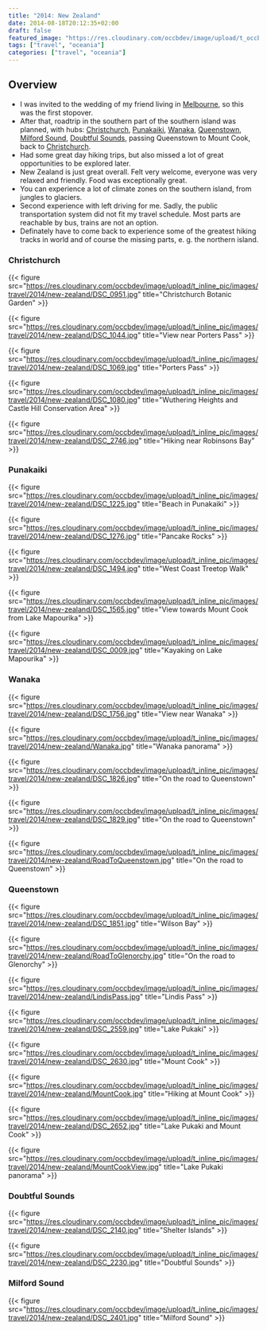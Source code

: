 ```yaml
---
title: "2014: New Zealand"
date: 2014-08-18T20:12:35+02:00
draft: false
featured_image: "https://res.cloudinary.com/occbdev/image/upload/t_occbdev_gallery_teaser/images/travel/2014/new-zealand/DSC_1044.jpg"
tags: ["travel", "oceania"]
categories: ["travel", "oceania"]
---
```


## Overview

* I was invited to the wedding of my friend living in [Melbourne](../2014-12-25-new-zealand), so this was the first stopover.
* After that, roadtrip in the southern part of the southern island was planned, with hubs: [Christchurch](#christchurch), [Punakaiki](#punakaiki), [Wanaka](#wanaka), [Queenstown](#queenstown), [Milford Sound](#milfordsound), [Doubtful Sounds](#doubtfulsounds), passing Queenstown to Mount Cook, back to [Christchurch](#christchurch).
* Had some great day hiking trips, but also missed a lot of great opportunities to be explored later.
* New Zealand is just great overall. Felt very welcome, everyone was very relaxed and friendly. Food was exceptionally great.
* You can experience a lot of climate zones on the southern island, from jungles to glaciers.
* Second experience with left driving for me. Sadly, the public transportation system did not fit my travel schedule. Most parts are reachable by bus, trains are not an option.
* Definately have to come back to experience some of the greatest hiking tracks in world and of course the missing parts, e. g. the northern island.

### Christchurch <a name="christchurch"></a>

{{< figure src="https://res.cloudinary.com/occbdev/image/upload/t_inline_pic/images/travel/2014/new-zealand/DSC_0951.jpg" title="Christchurch Botanic Garden" >}}

{{< figure src="https://res.cloudinary.com/occbdev/image/upload/t_inline_pic/images/travel/2014/new-zealand/DSC_1044.jpg" title="View near Porters Pass" >}}

{{< figure src="https://res.cloudinary.com/occbdev/image/upload/t_inline_pic/images/travel/2014/new-zealand/DSC_1069.jpg" title="Porters Pass" >}}

{{< figure src="https://res.cloudinary.com/occbdev/image/upload/t_inline_pic/images/travel/2014/new-zealand/DSC_1080.jpg" title="Wuthering Heights and Castle Hill Conservation Area" >}}

{{< figure src="https://res.cloudinary.com/occbdev/image/upload/t_inline_pic/images/travel/2014/new-zealand/DSC_2746.jpg" title="Hiking near Robinsons Bay" >}}

### Punakaiki <a name="punakaiki"></a>

{{< figure src="https://res.cloudinary.com/occbdev/image/upload/t_inline_pic/images/travel/2014/new-zealand/DSC_1225.jpg" title="Beach in Punakaiki" >}}

{{< figure src="https://res.cloudinary.com/occbdev/image/upload/t_inline_pic/images/travel/2014/new-zealand/DSC_1276.jpg" title="Pancake Rocks" >}}

{{< figure src="https://res.cloudinary.com/occbdev/image/upload/t_inline_pic/images/travel/2014/new-zealand/DSC_1494.jpg" title="West Coast Treetop Walk" >}}

{{< figure src="https://res.cloudinary.com/occbdev/image/upload/t_inline_pic/images/travel/2014/new-zealand/DSC_1565.jpg" title="View towards Mount Cook from Lake Mapourika" >}}

{{< figure src="https://res.cloudinary.com/occbdev/image/upload/t_inline_pic/images/travel/2014/new-zealand/DSC_0009.jpg" title="Kayaking on Lake Mapourika" >}}

### Wanaka <a name="wanaka"></a>

{{< figure src="https://res.cloudinary.com/occbdev/image/upload/t_inline_pic/images/travel/2014/new-zealand/DSC_1756.jpg" title="View near Wanaka" >}}

{{< figure src="https://res.cloudinary.com/occbdev/image/upload/t_inline_pic/images/travel/2014/new-zealand/Wanaka.jpg" title="Wanaka panorama" >}}

{{< figure src="https://res.cloudinary.com/occbdev/image/upload/t_inline_pic/images/travel/2014/new-zealand/DSC_1826.jpg" title="On the road to Queenstown" >}}

{{< figure src="https://res.cloudinary.com/occbdev/image/upload/t_inline_pic/images/travel/2014/new-zealand/DSC_1829.jpg" title="On the road to Queenstown" >}}

{{< figure src="https://res.cloudinary.com/occbdev/image/upload/t_inline_pic/images/travel/2014/new-zealand/RoadToQueenstown.jpg" title="On the road to Queenstown" >}}

### Queenstown <a name="queenstown"></a>

{{< figure src="https://res.cloudinary.com/occbdev/image/upload/t_inline_pic/images/travel/2014/new-zealand/DSC_1851.jpg" title="Wilson Bay" >}}

{{< figure src="https://res.cloudinary.com/occbdev/image/upload/t_inline_pic/images/travel/2014/new-zealand/RoadToGlenorchy.jpg" title="On the road to Glenorchy" >}}

{{< figure src="https://res.cloudinary.com/occbdev/image/upload/t_inline_pic/images/travel/2014/new-zealand/LindisPass.jpg" title="Lindis Pass" >}}

{{< figure src="https://res.cloudinary.com/occbdev/image/upload/t_inline_pic/images/travel/2014/new-zealand/DSC_2559.jpg" title="Lake Pukaki" >}}

{{< figure src="https://res.cloudinary.com/occbdev/image/upload/t_inline_pic/images/travel/2014/new-zealand/DSC_2630.jpg" title="Mount Cook" >}}

{{< figure src="https://res.cloudinary.com/occbdev/image/upload/t_inline_pic/images/travel/2014/new-zealand/MountCook.jpg" title="Hiking at Mount Cook" >}}

{{< figure src="https://res.cloudinary.com/occbdev/image/upload/t_inline_pic/images/travel/2014/new-zealand/DSC_2652.jpg" title="Lake Pukaki and Mount Cook" >}}

{{< figure src="https://res.cloudinary.com/occbdev/image/upload/t_inline_pic/images/travel/2014/new-zealand/MountCookView.jpg" title="Lake Pukaki panorama" >}}

### Doubtful Sounds <a name="doubtfulsounds"></a>

{{< figure src="https://res.cloudinary.com/occbdev/image/upload/t_inline_pic/images/travel/2014/new-zealand/DSC_2140.jpg" title="Shelter Islands" >}}

{{< figure src="https://res.cloudinary.com/occbdev/image/upload/t_inline_pic/images/travel/2014/new-zealand/DSC_2230.jpg" title="Doubtful Sounds" >}}

### Milford Sound <a name="milfordsound"></a>

{{< figure src="https://res.cloudinary.com/occbdev/image/upload/t_inline_pic/images/travel/2014/new-zealand/DSC_2401.jpg" title="Milford Sound" >}}
